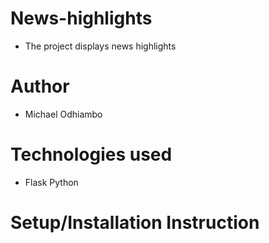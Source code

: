 # News-highlights
* The project displays news highlights

# Author
* Michael Odhiambo

# Technologies used
* Flask
Python

# Setup/Installation Instruction